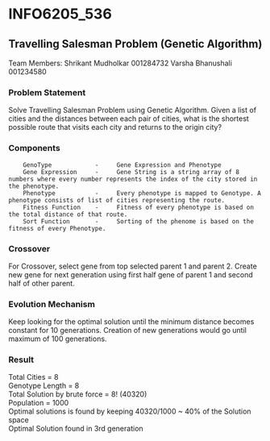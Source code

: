 # INFO6205_536
## Travelling Salesman Problem (Genetic Algorithm)

Team Members:
Shrikant Mudholkar 001284732
Varsha Bhanushali  001234580

### Problem Statement 
Solve Travelling Salesman Problem using Genetic Algorithm.
Given a list of cities and the distances between each pair of cities, what is the shortest possible route that visits each city and returns to the origin city?

### Components

        GenoType            -     Gene Expression and Phenotype
        Gene Expression     -     Gene String is a string array of 8 numbers where every number represents the index of the city stored in the phenotype.
        Phenotype  	        -     Every phenotype is mapped to Genotype. A phenotype consists of list of cities representing the route.
        Fitness Function    -     Fitness of every phenotype is based on the total distance of that route.                   	           
        Sort Function       -     Sorting of the phenome is based on the fitness of every Phenotype.
        

### Crossover
For Crossover, select gene from top selected parent 1 and parent 2. 
Create new gene for next generation using first half gene of parent 1 and second half of other parent. 

### Evolution Mechanism 
Keep looking for the optimal solution until the minimum distance becomes constant for 10 generations. 
Creation of new generations would go until maximum of 100 generations.

### Result

Total Cities = 8<br />
Genotype Length = 8<br />
Total Solution by brute force = 8! (40320)<br />
Population = 1000<br />
Optimal solutions is found by keeping 40320/1000 ~ 40% of the Solution space<br />
Optimal Solution found in 3rd generation
